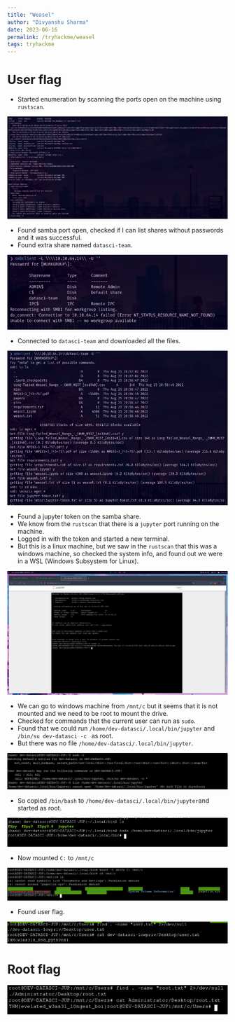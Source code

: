 ```yaml
---
title: "Weasel"
author: "Divyanshu Sharma"
date: 2023-06-16
permalink: /tryhackme/weasel 
tags: tryhackme
---
```


# User flag

- Started enumeration by scanning the ports open on the machine using `rustscan`.

![screenshot for ruststcan](https://raw.githubusercontent.com/divu050704/assets-holder/e1d8e0ff50d0bb5d640ec3eb2f004fb29764edde/tryhackme-screenshots/image.png)

- Found samba port open, checked if I can list shares without passwords and it was successful.
- Found extra share named `datasci-team`.

![screenshot for samba](https://raw.githubusercontent.com/divu050704/assets-holder/e116ef7761191ada992548ba63a247d1b40e0b5a/tryhackme-screenshots/Screenshot%202023-06-18%20182655.png)

- Connected to `datasci-team` and downloaded all the files.


![screenshot for share](https://raw.githubusercontent.com/divu050704/assets-holder/6fcfce18ae1a66d1e4b842b625c2723e90918b7e/tryhackme-screenshots/Screenshot%202023-06-18%20183145.png)

- Found a jupyter token on the samba share.
- We know from the `rustscan` that there is a `jupyter` port running on the machine.
- Logged in with the token and started a new terminal.
- But this is a linux machine, but we saw in the `rustscan` that this was a windows machine, so checked the system info, and found out we were in a WSL (Windows Subsystem for Linux).

![screenshot for wsl](https://raw.githubusercontent.com/divu050704/assets-holder/9379000d99afc48e9ee6102cac6783a2a46ed645/tryhackme-screenshots/Screenshot%202023-06-18%20183534.png)

- We can go to windows machine from `/mnt/c` but it seems that it is not mounted and we need to be root to mount the drive.
- Checked for commands that the current user can run as `sudo`.
- Found that we could run `/home/dev-datasci/.local/bin/jupyter` and `/bin/su dev-datasci -c ` as root. 
- But there was no file `/home/dev-datasci/.local/bin/jupyter`.

![sudo screenshot](https://raw.githubusercontent.com/divu050704/assets-holder/4980c287d9f23ad24fff10c5cb458e6422f8e4db/tryhackme-screenshots/Screenshot%202023-06-18%20184248.png)

- So copied `/bin/bash` to `/home/dev-datasci/.local/bin/jupyter`and started as root. 

![screenshot for root](https://raw.githubusercontent.com/divu050704/assets-holder/c9dc9d7af6716eaafccb46c6dd030d7146fca053/tryhackme-screenshots/Screenshot%202023-06-19%20165022.png)

- Now mounted `C:` to `/mnt/c`

![screenshot for mounted drive](https://raw.githubusercontent.com/divu050704/assets-holder/1a583fa47e051faa55e76fd0e144ffe36e785596/tryhackme-screenshots/Screenshot%202023-06-19%20165526.png)

- Found user flag.

![screenshot for user flag](https://raw.githubusercontent.com/divu050704/assets-holder/547cfffc5f130e65dc5c03604f328cf36d438137/tryhackme-screenshots/Screenshot%202023-06-19%20165728.png)

# Root flag

![screenshot for root flag](https://raw.githubusercontent.com/divu050704/assets-holder/54616ba797554aa1634cee4a7c6c3f4d3a66d61d/tryhackme-screenshots/Screenshot%202023-06-19%20165935.png)
